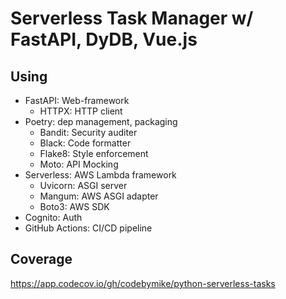 # Serverless Task Manager w/ FastAPI, DyDB, Vue.js

## Using
- FastAPI: Web-framework
    - HTTPX: HTTP client
- Poetry: dep management, packaging
    - Bandit: Security auditer
    - Black: Code formatter
    - Flake8: Style enforcement
    - Moto: API Mocking
- Serverless: AWS Lambda framework
    - Uvicorn: ASGI server
    - Mangum: AWS ASGI adapter
    - Boto3: AWS SDK
- Cognito: Auth
- GitHub Actions: CI/CD pipeline


## Coverage
https://app.codecov.io/gh/codebymike/python-serverless-tasks
